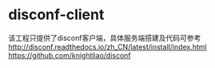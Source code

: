 # disconf-client
该工程只提供了disconf客户端，具体服务端搭建及代码可参考
http://disconf.readthedocs.io/zh_CN/latest/install/index.html
https://github.com/knightliao/disconf
